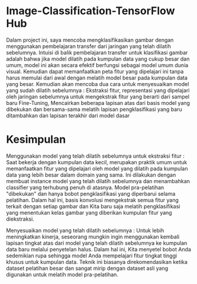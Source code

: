 # Image-Classification-TensorFlow Hub

Dalam project ini, saya mencoba mengklasifikasikan gambar dengan menggunakan pembelajaran transfer dari jaringan yang telah dilatih sebelumnya.  Intuisi di balik pembelajaran transfer untuk klasifikasi gambar adalah bahwa jika model dilatih pada kumpulan data yang cukup besar dan umum, model ini akan secara efektif berfungsi sebagai model umum dunia visual. Kemudian dapat memanfaatkan peta fitur yang dipelajari ini tanpa harus memulai dari awal dengan melatih model besar pada kumpulan data yang besar.  Kemudian akan mencoba dua cara untuk menyesuaikan model yang sudah dilatih sebelumnya :  Ekstraksi fitur, representasi yang dipelajari oleh jaringan sebelumnya untuk mengekstrak fitur yang berarti dari sampel baru Fine-Tuning, Mencairkan beberapa lapisan atas dari basis model yang dibekukan dan bersama-sama melatih lapisan pengklasifikasi yang baru ditambahkan dan lapisan terakhir dari model dasar

# Kesimpulan

Menggunakan model yang telah dilatih sebelumnya untuk ekstraksi fitur : Saat bekerja dengan kumpulan data kecil, merupakan praktik umum untuk memanfaatkan fitur yang dipelajari oleh model yang dilatih pada kumpulan data yang lebih besar dalam domain yang sama. Ini dilakukan dengan membuat instance model yang telah dilatih sebelumnya dan menambahkan classifier yang terhubung penuh di atasnya. Model pra-pelatihan "dibekukan" dan hanya bobot pengklasifikasi yang diperbarui selama pelatihan. Dalam hal ini, basis konvolusi mengekstrak semua fitur yang terkait dengan setiap gambar dan Kita baru saja melatih pengklasifikasi yang menentukan kelas gambar yang diberikan kumpulan fitur yang diekstraksi.

Menyesuaikan model yang telah dilatih sebelumnya : Untuk lebih meningkatkan kinerja, seseorang mungkin ingin menggunakan kembali lapisan tingkat atas dari model yang telah dilatih sebelumnya ke kumpulan data baru melalui penyetelan halus. Dalam hal ini, Kita menyetel bobot Anda sedemikian rupa sehingga model Anda mempelajari fitur tingkat tinggi khusus untuk kumpulan data. Teknik ini biasanya direkomendasikan ketika dataset pelatihan besar dan sangat mirip dengan dataset asli yang digunakan untuk melatih model pra-pelatihan.
